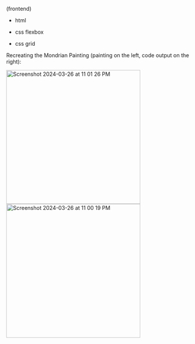 (frontend)

- html
  
- css flexbox
  
- css grid

Recreating the Mondrian Painting (painting on the left, code output on the right): 

<img width="356" alt="Screenshot 2024-03-26 at 11 01 26 PM" src="https://github.com/carolina-bolnykh/frontend/assets/91427069/67b57ef6-915b-463f-a071-048af095af1e">

<img width="356" alt="Screenshot 2024-03-26 at 11 00 19 PM" src="https://github.com/carolina-bolnykh/frontend/assets/91427069/423f1cba-ff9a-4f4e-a4c1-5704052040de">
